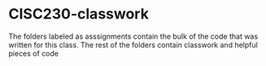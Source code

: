 # CISC230-classwork

The folders labeled as asssignments contain the bulk of the code that was written for this class.
The rest of the folders contain classwork and helpful pieces of code
